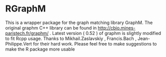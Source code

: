 # RGraphM
 This is a wrapper package for the graph matching library GraphM. The original graphm C++ library can be found in http://cbio.mines-paristech.fr/graphm/ . Latest version ( 0.52 ) of graphm is slightly modified to fit Rcpp usage.
 Thanks to Mikhail.Zaslavskiy , Francis.Bach , Jean-Philippe.Vert for their hard work.
 Please feel free to make suggestions to make the R package more usable
